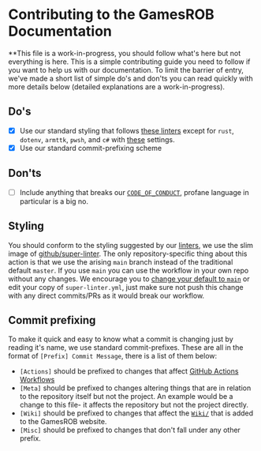 # Contributing to the GamesROB Documentation
**This file is a work-in-progress, you should follow what's here but not everything is here.
This is a simple contributing guide you need to follow if you want to help us with our documentation. To limit the barrier of entry, we've made a short list of simple do's and don'ts you can read quickly with more details below (detailed explanations are a work-in-progress).

## Do's
- [x] Use our standard styling that follows [these linters](https://github.com/github/super-linter#supported-linters) except for `rust`, `dotenv`, `armttk`, `pwsh`, and `c#` with [these](https://github.com/bigfinfrank/survival/blob/main/.github/workflows/super-linter.yml) settings.
- [x] Use our standard commit-prefixing scheme

## Don'ts
- [ ] Include anything that breaks our [`CODE_OF_CONDUCT`](https://github.com/GamesROB/documentation/blob/main/CODE_OF_CONDUCT.md), profane language in particular is a big no.

## Styling
You should conform to the styling suggested by our [linters](https://github.com/bigfinfrank/survival/blob/main/.github/workflows/super-linter.yml), we use the slim image of [github/super-linter](https://github.com/github/super-linter). The only repository-specific thing about this action is that we use the arising `main` branch instead of the traditional default `master`.
If you use `main` you can use the workflow in your own repo without any changes. We encourage you to [change your default to `main`](https://docs.github.com/github/administering-a-repository/managing-branches-in-your-repository/changing-the-default-branch) or edit your copy of `super-linter.yml`, just make sure not push this change with any direct commits/PRs as it would break our workflow.

## Commit prefixing
To make it quick and easy to know what a commit is changing just by reading it's name, we use standard commit-prefixes. These are all in the format of `[Prefix] Commit Message`, there is a list of them below:
- `[Actions]` should be prefixed to changes that affect [GitHub Actions Workflows](https://github.com/bigfinfrank/survival/blob/main/.github/workflows)
- `[Meta]` should be prefixed to changes altering things that are in relation to the repository itself but not the project. An example would be a change to this file- it affects the repository but not the project directly.
- `[Wiki]` should be prefixed to changes that affect the [`Wiki/`](https://github.com/bigfinfrank/survival/blob/main/Wiki/) that is added to the GamesROB website.
- `[Misc]` should be prefixed to changes that don't fall under any other prefix.